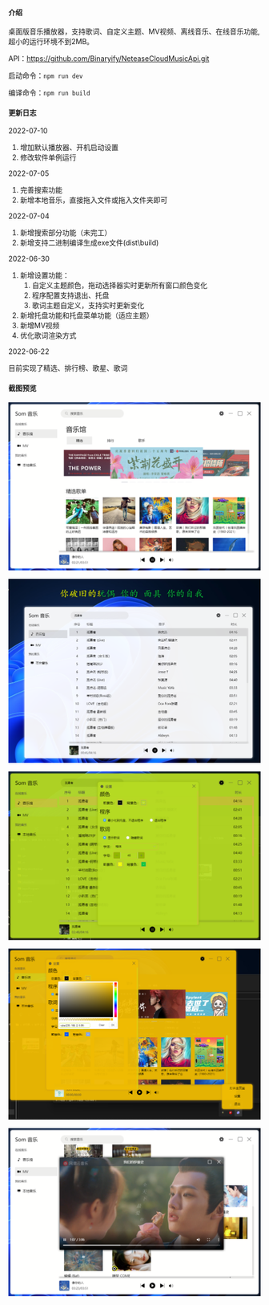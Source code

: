#### 介绍
桌面版音乐播放器，支持歌词、自定义主题、MV视频、离线音乐、在线音乐功能,超小的运行环境不到2MB。

API：https://github.com/Binaryify/NeteaseCloudMusicApi.git

启动命令：`npm run dev`

编译命令：`npm run build`

#### 更新日志

2022-07-10

1. 增加默认播放器、开机启动设置
2. 修改软件单例运行


2022-07-05

1. 完善搜索功能
2. 新增本地音乐，直接拖入文件或拖入文件夹即可

2022-07-04

1. 新增搜索部分功能（未完工）
2. 新增支持二进制编译生成exe文件(dist\build)

2022-06-30

1. 新增设置功能：
    1. 自定义主题颜色，拖动选择器实时更新所有窗口颜色变化
    2. 程序配置支持退出、托盘
    3. 歌词主题自定义，支持实时更新变化
2. 新增托盘功能和托盘菜单功能（适应主题）
3. 新增MV视频
4. 优化歌词渲染方式

2022-06-22

目前实现了精选、排行榜、歌星、歌词


#### 截图预览
![主界面](https://raw.githubusercontent.com/Cashew-wood/som_music/master/preview/preview1.png)

![歌词](https://raw.githubusercontent.com/Cashew-wood/som_music/master/preview/preview2.png)

![设置](https://raw.githubusercontent.com/Cashew-wood/som_music/master/preview/preview3.png)

![托盘菜单](https://raw.githubusercontent.com/Cashew-wood/som_music/master/preview/preview4.png)

![MV视频](https://raw.githubusercontent.com/Cashew-wood/som_music/master/preview/preview5.png)
